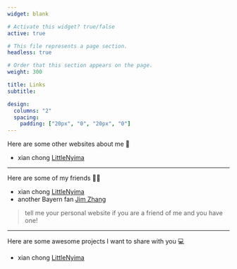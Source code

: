 ```yaml
---
widget: blank

# Activate this widget? true/false
active: true

# This file represents a page section.
headless: true

# Order that this section appears on the page.
weight: 300

title: Links
subtitle:

design:
  columns: "2"
  spacing:
    padding: ["20px", "0", "20px", "0"]
---
```


Here are some other websites about me 🥬

* xian chong [LittleNyima](https://littlenyima.github.io/)

---

Here are some of my friends 👬🏻

* xian chong [LittleNyima](https://littlenyima.github.io/)
* another Bayern fan [Jim Zhang](https://jimzhang.me/)

>  tell me your personal website if you are a friend of me and you have one!

---

Here are some awesome projects I want to share with you 💻

* xian chong [LittleNyima](https://littlenyima.github.io/)



